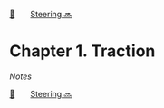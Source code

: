 [🏡][readme]&nbsp;&nbsp;&nbsp;&nbsp;&nbsp;&nbsp;&nbsp;[Steering 🔜][upcoming-chapter]

# Chapter 1. Traction

_Notes_

[🏡][readme]&nbsp;&nbsp;&nbsp;&nbsp;&nbsp;&nbsp;&nbsp;[Steering 🔜][upcoming-chapter]

[readme]: README.md
[upcoming-chapter]: ch02-steering.md